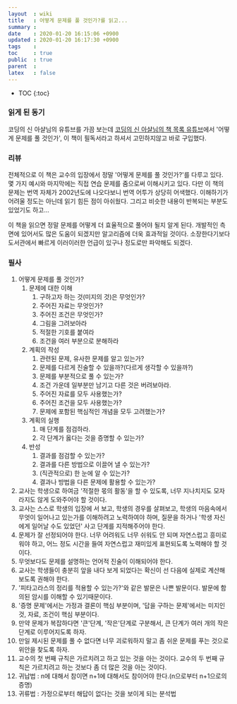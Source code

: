 ```yaml
---
layout  : wiki
title   : 어떻게 문제를 풀 것인가?를 읽고...
summary : 
date    : 2020-01-20 16:15:06 +0900
updated : 2020-01-20 16:17:30 +0900
tags    : 
toc     : true
public  : true
parent  : 
latex   : false
---
```

* TOC
{:toc}

### 읽게 된 동기

코딩의 신 아샬님의 유튜브를 가끔 보는데  [코딩의 신 아샬님의 책 목록 유튜브](https://youtu.be/cB8AhHeLGwo)에서 '어떻게 문제를 풀 것인가', 이 책이 필독서라고 하셔서 고민하지않고 바로 구입했다. 

### 리뷰
전체적으로 이 책은 교수의 입장에서 정말 '어떻게 문제를 풀 것인가?'를 다루고 있다. 몇 가지 예시와 마지막에는 직접 연습 문제를 줌으로써 이해시키고 있다. 다만 이 책의 문제는 번역 자체가 2002년도에 나오다보니 번역 어투가 상당히 어색했다. 이해하기가 어려울 정도는 아닌데 읽기 힘든 점이 아쉬웠다. 그리고 비슷한 내용이 반복되는 부분도 있었기도 하고...

이 책을 읽으면 정말 문제를 어떻게 더 효율적으로 풀어야 될지 알게 된다. 개발적인 측면에 있어서도 많은 도움이 되겠지만 알고리즘에 더욱 효과적일 것이다. 소장한다기보다 도서관에서 빠르게 이러이러한 언급이 있구나 정도로만 파악해도 되겠다.

### 필사

1. 어떻게 문제를 풀 것인가?
	1. 문제에 대한 이해
		1. 구하고자 하는 것(미지의 것)은 무엇인가?
		2. 주어진 자료는 무엇인가?
		3. 주어진 조건은 무엇인가?
		4. 그림을 그려보아라
		5. 적절한 기호를 붙여라
		6. 조건을 여러 부분으로 분해하라
	2. 계획의 작성
		1. 관련된 문제, 유사한 문제를 알고 있는가?
		2. 문제를 다르게 진술할 수 있을까?(다르게 생각할 수 있을까?)
		3. 문제를 부분적으로 풀 수 있는가?
		4. 조건 가운데 일부분만 남기고 다른 것은 버려보아라.
		5. 주어진 자료를 모두 사용했는가?
		6. 주어진 조건을 모두 사용했는가?
		7. 문제에 포함된 핵심적인 개념을 모두 고려했는가?
	3. 계획의 실행
		1. 매 단계를 점검하라.
		2. 각 단계가 옳다는 것을 증명할 수 있는가?
	4. 반성
		1. 결과를 점검할 수 있는가?
		2. 결과를 다른 방법으로 이끌어 낼 수 있는가?
		3. (직관적으로) 한 눈에 알 수 있는가?
		4. 결과나 방법을 다른 문제에 활용할 수 있는가?
2. 교사는 학생으로 하여금 '적절한 몫의 활동'을 할 수 있도록, 너무 지나치지도 모자라지도 않게 도와주어야 할 것이다.
2. 교사는 스스로 학생의 입장에 서 보고, 학생의 경우를 살펴보고, 학생의 마음속에서 무엇이 일어나고 있는가를 이해하려고 노력하여야 하며, 질문을 하거나 '학생 자신에게 일어날 수도 있었던' 사고 단계를 지적해주어야 한다.
3. 문제가 잘 선정되어야 한다. 너무 어려워도 너무 쉬워도 안 되며 자연스럽고 흥미로워야 하고, 어느 정도 시간을 들여 자연스럽고 재미있게 표현되도록 노력해야 할 것이다.
4. 무엇보다도 문제를 설명하는 언어적 진술이 이해되어야 한다.
5. 교사는 학생들이 충분히 앞을 내다 보게 되었다는 확신이 선 다음에 실제로 계산해 보도록 권해야 한다.
6. '피타고라스의 정리를 적용할 수 있는가?'와 같은 발문은 나쁜 발문이다. 발문에 함의된 암시를 이해할 수 있기때문이다.
7. '증명 문제'에서는 가정과 결론이 핵심 부분이며, '답을 구하는 문제'에서는 미지인 것, 자료, 조건이 핵심 부분이다.
8. 만약 문제가 복잡하다면 '큰'단계, '작은'단계로 구분해서, 큰 단계가 여러 개의 작은 단계로 이루어지도록 하자.
9. 만일 제시된 문제를 풀 수 없다면 너무 괴로워하지 말고 좀 쉬운 문제를 푸는 것으로 위안을 찾도록 하자.
10. 교수의 첫 번째 규칙은 가르치려고 하고 있는 것을 아는 것이다. 교수의 두 번째 규칙은 가르치려고 하는 것보다 좀 더 많은 것을 아는 것이다.
11. 귀납법 : n에 대해서 참이면 n+1에 대해서도 참이어야 한다.(n으로부터 n+1으로의 증명)
12. 귀류법 : 가정으로부터 해답이 없다는 것을 보이게 되는 분석법

